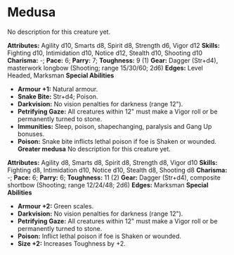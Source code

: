 # Medusa

No description for this creature yet.

**Attributes:** Agility d10, Smarts d8, Spirit d8, Strength d6, Vigor
d12
**Skills:** Fighting d10, Intimidation d10, Notice d12, Stealth d10,
Shooting d10
**Charisma:** -; **Pace:** 6; **Parry:** 7; **Toughness:** 9 (1)
**Gear:** Dagger (Str+d4), masterwork longbow (Shooting; range 15/30/60;
2d6)
**Edges:** Level Headed, Marksman
**Special Abilities**

- **Armour +1:** Natural armour.
- **Snake Bite:** Str+d4; Poison.
- **Darkvision:** No vision penalties for darkness (range 12").
- **Petrifying Gaze:** All creatures within 12" must make a Vigor roll
or be permanently turned to stone.
- **Immunities:** Sleep, poison, shapechanging, paralysis and Gang Up
bonuses.
- **Poison:** Snake bite inflicts lethal poison if foe is Shaken or
wounded.
**Greater medusa**
No description for this creature yet.

**Attributes:** Agility d8, Smarts d8, Spirit d8, Strength d8, Vigor
d10
**Skills:** Fighting d8, Intimidation d10, Notice d10, Stealth d8,
Shooting d8
**Charisma:** -; **Pace:** 6; **Parry:** 6; **Toughness:** 11 (2)
**Gear:** Dagger (Str+d4), composite shortbow (Shooting; range 12/24/48;
2d6)
**Edges:** Marksman
**Special Abilities**

- **Armour +2:** Green scales.
- **Darkvision:** No vision penalties for darkness (range 12").
- **Petrifying Gaze:** All creatures within 12" must make a Vigor roll
or be permanently turned to stone.
- **Poison:** Inflict lethal poison if foe is Shaken or wounded.
- **Size +2:** Increases Toughness by +2.
